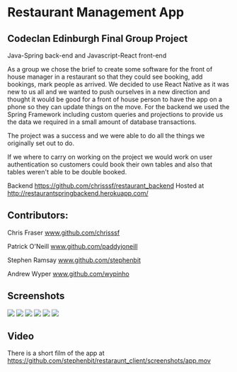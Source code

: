 # Restaurant Management App

## Codeclan Edinburgh Final Group Project

Java-Spring back-end and Javascript-React front-end

As a group we chose the brief to create some software for the front of house manager in a restaurant so that they could see booking, add bookings, mark people as arrived. We decided to use React Native as it was new to us all and we wanted to push ourselves in a new direction and thought it would be good for a front of house person to have the app on a phone so they can update things on the move. For the backend we used the Spring Framework including custom queries and projections to provide us the data we required in a small amount of database transactions.

The project was a success and we were able to do all the things we originally set out to do.

If we where to carry on working on the project we would work on user authentication so customers could book their own tables and also that tables weren't able to be double booked.


Backend https://github.com/chrisssf/restaurant_backend
Hosted at http://restaurantspringbackend.herokuapp.com/


## Contributors:

Chris Fraser www.github.com/chrisssf

Patrick O'Neill www.github.com/paddyjoneill

Stephen Ramsay www.github.com/stephenbit

Andrew Wyper  www.github.com/wypinho



## Screenshots

![](/screenshots/screenshot1.png )
![](/screenshots/screenshot2.png )
![](/screenshots/screenshot3.png )
![](/screenshots/screenshot4.png )
![](/screenshots/screenshot5.png )
![](/screenshots/screenshot6.png )

## Video

There is a short film of the app at https://github.com/stephenbit/restaraunt_client/screenshots/app.mov

